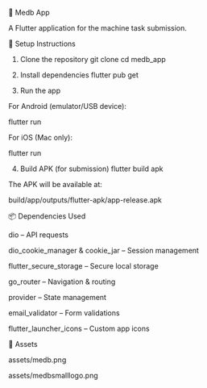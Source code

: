 📱 Medb App

A Flutter application for the machine task submission.

🚀 Setup Instructions
1. Clone the repository
git clone <your-repo-url>
cd medb_app

2. Install dependencies
flutter pub get

3. Run the app

For Android (emulator/USB device):

flutter run


For iOS (Mac only):

flutter run

4. Build APK (for submission)
flutter build apk


The APK will be available at:

build/app/outputs/flutter-apk/app-release.apk

📦 Dependencies Used

dio – API requests

dio_cookie_manager & cookie_jar – Session management

flutter_secure_storage – Secure local storage

go_router – Navigation & routing

provider – State management

email_validator – Form validations

flutter_launcher_icons – Custom app icons

📂 Assets

assets/medb.png

assets/medbsmalllogo.png
